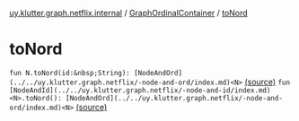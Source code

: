 [uy.klutter.graph.netflix.internal](../index.md) / [GraphOrdinalContainer](index.md) / [toNord](.)


# toNord
`fun N.toNord(id:&nbsp;String): [NodeAndOrd](../../uy.klutter.graph.netflix/-node-and-ord/index.md)<N>` [(source)](https://github.com/kohesive/klutter/blob/master/netflix-graph-jdk6/src/main/kotlin/uy/klutter/graph/netflix/internal/Ordinals.kt#L37)
`fun [NodeAndId](../../uy.klutter.graph.netflix/-node-and-id/index.md)<N>.toNord(): [NodeAndOrd](../../uy.klutter.graph.netflix/-node-and-ord/index.md)<N>` [(source)](https://github.com/kohesive/klutter/blob/master/netflix-graph-jdk6/src/main/kotlin/uy/klutter/graph/netflix/internal/Ordinals.kt#L42)


